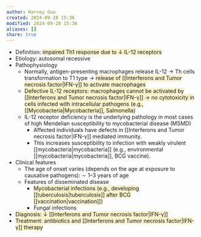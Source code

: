 ```yaml
---
author: Harvey Guo
created: 2024-09-28 15:36
modified: 2024-09-28 15:36
aliases: []
share: true
---
```

- Definition: <span style="background:rgba(240, 200, 0, 0.2)">impaired Th1 response due to ↓ IL-12 receptors </span>
- Etiology: autosomal recessive
- Pathophysiology
	- Normally, antigen-presenting macrophages release IL-12 → Th cells transformation to T1 type → <span style="background:rgba(240, 200, 0, 0.2)">release of [[Interferons and Tumor necrosis factor|IFN-γ]] to activate macrophages</span>
	- <span style="background:rgba(240, 200, 0, 0.2)">Defective IL-12 receptors: macrophages cannot be activated by [[Interferons and Tumor necrosis factor|IFN-γ]] → no cytotoxicity in cells infected with intracellular pathogens (e.g., [[Mycobacteria|Mycobacteria]], Salmonella)</span>
	- IL-12 receptor deficiency is the underlying pathology in most cases of high Mendelian susceptibility to mycobacterial disease (MSMD)
		- Affected individuals have defects in [[Interferons and Tumor necrosis factor|IFN-γ]] mediated immunity.
		- This increases susceptibility to infection with weakly virulent [[mycobacteria|mycobacteria]] (e.g., environmental [[mycobacteria|mycobacteria]], BCG vaccine).
- Clinical features
	- The age of onset varies (depends on the age at exposure to causative pathogens): ∼ 1–3 years of age
	- Features of disseminated disease
		- <span style="background:rgba(240, 200, 0, 0.2)">Mycobacterial infections (e.g., developing [[tuberculosis|tuberculosis]] after BCG [[vaccination|vaccination]])</span>
		- Fungal infections
- <span style="background:rgba(240, 200, 0, 0.2)">Diagnosis: ↓ [[Interferons and Tumor necrosis factor|IFN-γ]]</span>
- <span style="background:rgba(240, 200, 0, 0.2)">Treatment: antibiotics and [[Interferons and Tumor necrosis factor|IFN-γ]] therapy</span>
